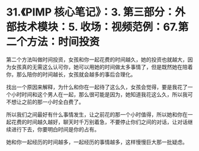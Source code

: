 # 31.《PIMP 核心笔记》：3. 第三部分：外部技术模块：5. 收场：视频范例：67.第二个方法：时间投资

第二个方法叫做时间投资，女孩和你一起花费的时间越久，她的投资也就越大，因为女孩真的无需这么认可你，她可以用她的时间做太多事情了，但是既然她在陪着你，那么陪你的时间越长，女孩就会越多的事后合理化。

找出一个原因来解释，为什么和你在一起待了这么久，女孩会觉得，要是我花了一个小时时间和这个男人在一起，那么很可能是因为，她知道我花这么久，所以我可不想让之前的那一小时全白费了。

所以我们之间最好有什么事情发生，让之前花的那一个小时值得，所以她和你在一起花费的时间越久越好，聊天时千万别着急，不要停止你们之间的对话，让对话继续进行下去，你要明白时间是你的占有。

她和你一起经历的时间越多，一起经历的事情越多，这样慢慢巨大那一批疑虑。